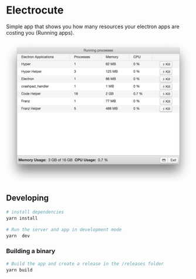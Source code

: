 # Electrocute

Simple app that shows you how many resources your electron apps are costing you (Running apps).

<img src="screenshot.png" width="600"/>


## Developing

````bash
# install dependencies
yarn install
````

```bash
# Run the server and app in development mode
yarn  dev
```

### Building a binary
``` bash
# Build the app and create a release in the /releases folder
yarn build

